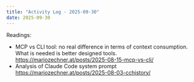 ```yaml
---
title: "Activity Log - 2025-09-30"
date: 2025-09-30
---
```


Readings:
- MCP vs CLI tool: no real difference in terms of context consumption. What is needed is better designed tools. https://mariozechner.at/posts/2025-08-15-mcp-vs-cli/
- Analysis of Claude Code system prompt https://mariozechner.at/posts/2025-08-03-cchistory/
